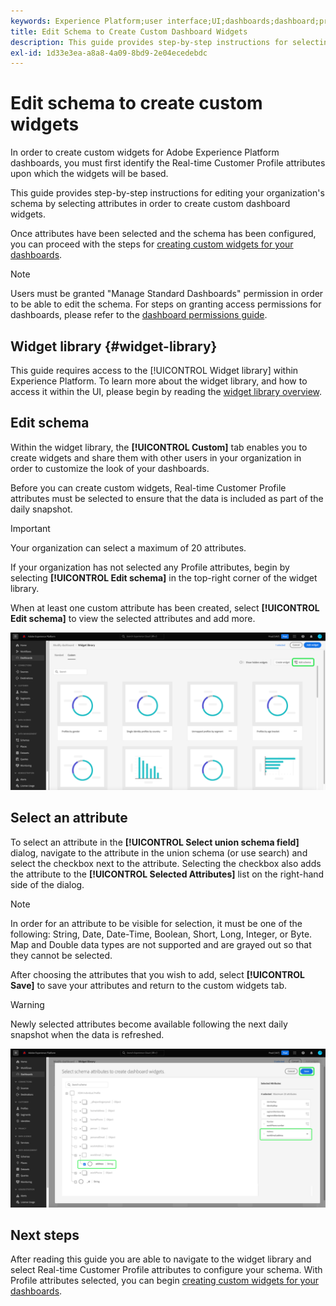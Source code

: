 ```yaml
---
keywords: Experience Platform;user interface;UI;dashboards;dashboard;profiles;segments;destinations;license usage
title: Edit Schema to Create Custom Dashboard Widgets
description: This guide provides step-by-step instructions for selecting attributes and configuring your organization's schema in order to create custom widgets for Adobe Experience Platform dashboards. 
exl-id: 1d33e3ea-a8a8-4a09-8bd9-2e04ecedebdc
---
```

# Edit schema to create custom widgets

In order to create custom widgets for Adobe Experience Platform dashboards, you must first identify the Real-time Customer Profile attributes upon which the widgets will be based.

This guide provides step-by-step instructions for editing your organization's schema by selecting attributes in order to create custom dashboard widgets.

Once attributes have been selected and the schema has been configured, you can proceed with the steps for [creating custom widgets for your dashboards](custom-widgets.md).

>[!NOTE]
>
>Users must be granted "Manage Standard Dashboards" permission in order to be able to edit the schema. For steps on granting access permissions for dashboards, please refer to the [dashboard permissions guide](../permissions.md).

## Widget library {#widget-library}

This guide requires access to the [!UICONTROL Widget library] within Experience Platform. To learn more about the widget library, and how to access it within the UI, please begin by reading the [widget library overview](widget-library.md).

## Edit schema

Within the widget library, the **[!UICONTROL Custom]** tab enables you to create widgets and share them with other users in your organization in order to customize the look of your dashboards. 

Before you can create custom widgets, Real-time Customer Profile attributes must be selected to ensure that the data is included as part of the daily snapshot. 

>[!IMPORTANT]
>
>Your organization can select a maximum of 20 attributes. 

If your organization has not selected any Profile attributes, begin by selecting **[!UICONTROL Edit schema]** in the top-right corner of the widget library.

When at least one custom attribute has been created, select **[!UICONTROL Edit schema]** to view the selected attributes and add more.

![](../images/customization/edit-schema.png)

## Select an attribute

To select an attribute in the **[!UICONTROL Select union schema field]** dialog, navigate to the attribute in the union schema (or use search) and select the checkbox next to the attribute. Selecting the checkbox also adds the attribute to the **[!UICONTROL Selected Attributes]** list on the right-hand side of the dialog. 

>[!NOTE]
>
>In order for an attribute to be visible for selection, it must be one of the following: String, Date, Date-Time, Boolean, Short, Long, Integer, or Byte. Map and Double data types are not supported and are grayed out so that they cannot be selected.

After choosing the attributes that you wish to add, select **[!UICONTROL Save]** to save your attributes and return to the custom widgets tab.

>[!WARNING]
>Newly selected attributes become available following the next daily snapshot when the data is refreshed.

![](../images/customization/select-attribute.png)

## Next steps

After reading this guide you are able to navigate to the widget library and select Real-time Customer Profile attributes to configure your schema. With Profile attributes selected, you can begin [creating custom widgets for your dashboards](custom-widgets.md).